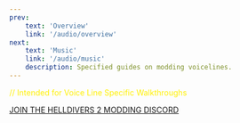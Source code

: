 ```yaml
---
prev: 
    text: 'Overview'
    link: '/audio/overview'
next: 
    text: 'Music'
    link: '/audio/music'
    description: Specified guides on modding voicelines.
---
```

<font color="#FFF000">// Intended for Voice Line Specific Walkthroughs</font>

[JOIN THE HELLDIVERS 2 MODDING DISCORD](https://discord.gg/helldiversmodding)